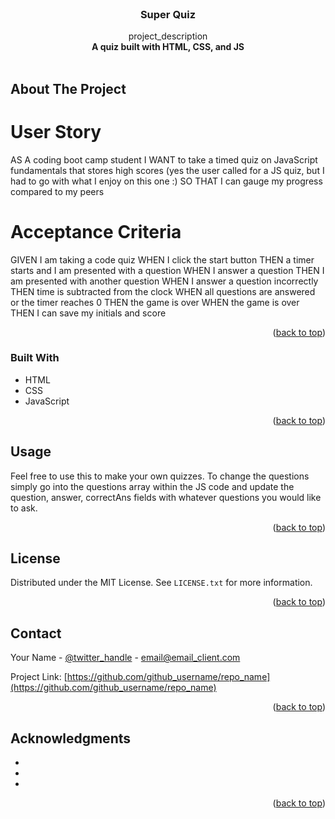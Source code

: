 

<br />

<h3 align="center">Super Quiz</h3>

  <p align="center">
    project_description
    <br />
    <strong>A quiz built with HTML, CSS, and JS</strong>
    <br />
    <br />

  </p>
</div>


<!-- ABOUT THE PROJECT -->
## About The Project

# User Story

AS A coding boot camp student
I WANT to take a timed quiz on JavaScript fundamentals that stores high scores (yes the user called for a JS quiz, but I had to go with what I enjoy on this one :)
SO THAT I can gauge my progress compared to my peers

# Acceptance Criteria

GIVEN I am taking a code quiz
WHEN I click the start button
THEN a timer starts and I am presented with a question
WHEN I answer a question
THEN I am presented with another question
WHEN I answer a question incorrectly
THEN time is subtracted from the clock
WHEN all questions are answered or the timer reaches 0
THEN the game is over
WHEN the game is over
THEN I can save my initials and score

<p align="right">(<a href="#readme-top">back to top</a>)</p>

### Built With

* HTML
* CSS
* JavaScript

<p align="right">(<a href="#readme-top">back to top</a>)</p>





<!-- USAGE EXAMPLES -->
## Usage

Feel free to use this to make your own quizzes.  To change the questions simply go into the questions array within the JS code and update the question, answer, correctAns fields with whatever questions you would like to ask.

<p align="right">(<a href="#readme-top">back to top</a>)</p>

<!-- LICENSE -->
## License

Distributed under the MIT License. See `LICENSE.txt` for more information.

<p align="right">(<a href="#readme-top">back to top</a>)</p>



<!-- CONTACT -->
## Contact

Your Name - [@twitter_handle](https://twitter.com/twitter_handle) - email@email_client.com

Project Link: [https://github.com/github_username/repo_name](https://github.com/github_username/repo_name)

<p align="right">(<a href="#readme-top">back to top</a>)</p>



<!-- ACKNOWLEDGMENTS -->
## Acknowledgments

* []()
* []()
* []()

<p align="right">(<a href="#readme-top">back to top</a>)</p>


